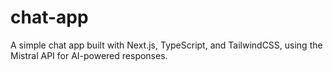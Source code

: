 # chat-app
A simple chat app built with Next.js, TypeScript, and TailwindCSS, using the Mistral API for AI-powered responses.
